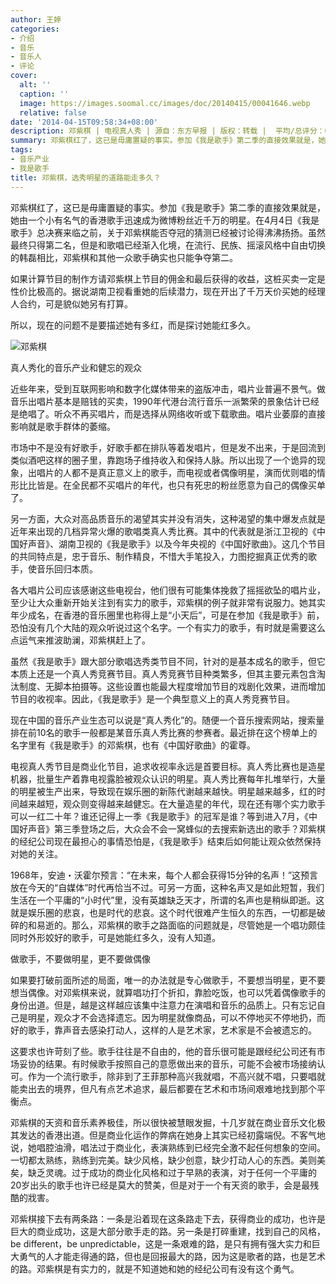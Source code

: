 ```yaml
---
author: 王婷
categories:
- 介绍
- 音乐
- 音乐人
- 评论
cover:
  alt: ''
  caption: ''
  image: https://images.soomal.cc/images/doc/20140415/00041646.webp
  relative: false
date: '2014-04-15T09:58:34+08:00'
description: 邓紫棋 | 电视真人秀 | 源自：东方早报 | 版权：转载 |  平均/总评分：09.14/201
summary: 邓紫棋红了，这已是毋庸置疑的事实。参加《我是歌手》第二季的直接效果就是，她由一个小有名气的香港歌手迅速成为微博粉丝近千万的明星。在4月4日《我是歌手》总决赛来临之前，关于邓紫棋能否夺冠的猜测已经被讨论得沸沸扬扬。虽然最终只得第二名，但是和歌唱已经渐入化境，在流行、民族、摇滚风格中自由切换的韩磊相比……
tags:
- 音乐产业
- 我是歌手
title: 邓紫棋，选秀明星的道路能走多久？
---
```


邓紫棋红了，这已是毋庸置疑的事实。参加《我是歌手》第二季的直接效果就是，她由一个小有名气的香港歌手迅速成为微博粉丝近千万的明星。在4月4日《我是歌手》总决赛来临之前，关于邓紫棋能否夺冠的猜测已经被讨论得沸沸扬扬。虽然最终只得第二名，但是和歌唱已经渐入化境，在流行、民族、摇滚风格中自由切换的韩磊相比，邓紫棋和其他一众歌手确实也只能争夺第二。

如果计算节目的制作方请邓紫棋上节目的佣金和最后获得的收益，这桩买卖一定是性价比极高的。据说湖南卫视看重她的后续潜力，现在开出了千万天价买她的经理人合约，可是貌似她另有打算。

所以，现在的问题不是要描述她有多红，而是探讨她能红多久。

![邓紫棋](https://images.soomal.cc/images/doc/20140415/00041646.webp)





真人秀化的音乐产业和健忘的观众

近些年来，受到互联网影响和数字化媒体带来的盗版冲击，唱片业普遍不景气。做音乐出唱片基本是赔钱的买卖，1990年代港台流行音乐一派繁荣的景象估计已经是绝唱了。听众不再买唱片，而是选择从网络收听或下载歌曲。唱片业萎靡的直接影响就是歌手群体的萎缩。

市场中不是没有好歌手，好歌手都在排队等着发唱片，但是发不出来，于是回流到类似酒吧这样的圈子里，靠跑场子维持收入和保持人脉。所以出现了一个诡异的现象，出唱片的人都不是真正意义上的歌手，而电视或者偶像明星，演而优则唱的情形比比皆是。在全民都不买唱片的年代，也只有死忠的粉丝愿意为自己的偶像买单了。

另一方面，大众对高品质音乐的渴望其实并没有消失，这种渴望的集中爆发点就是近年来出现的几档异常火爆的歌唱类真人秀比赛。其中的代表就是浙江卫视的《中国好声音》、湖南卫视的《我是歌手》以及今年央视的《中国好歌曲》。这几个节目的共同特点是，忠于音乐、制作精良，不惜大手笔投入，力图挖掘真正优秀的歌手，使音乐回归本质。

各大唱片公司应该感谢这些电视台，他们很有可能集体挽救了摇摇欲坠的唱片业，至少让大众重新开始关注到有实力的歌手，邓紫棋的例子就非常有说服力。她其实年少成名，在香港的音乐圈里也称得上是“小天后”，可是在参加《我是歌手》前，恐怕没有几个大陆的观众听说过这个名字。一个有实力的歌手，有时就是需要这么点运气来推波助澜，邓紫棋赶上了。

虽然《我是歌手》跟大部分歌唱选秀类节目不同，针对的是基本成名的歌手，但它本质上还是一个真人秀竞赛节目。真人秀竞赛节目种类繁多，但其主要元素包含淘汰制度、无脚本拍摄等。这些设置也能最大程度增加节目的戏剧化效果，进而增加节目的收视率。因此，《我是歌手》是一个典型意义上的真人秀竞赛节目。

现在中国的音乐产业生态可以说是“真人秀化”的。随便一个音乐搜索网站，搜索量排在前10名的歌手一般都是某音乐真人秀比赛的参赛者。最近排在这个榜单上的名字里有《我是歌手》的邓紫棋，也有《中国好歌曲》的霍尊。

电视真人秀节目是商业化节目，追求收视率永远是首要目标。真人秀比赛也是造星机器，批量生产着靠电视露脸被观众认识的明星。真人秀比赛每年扎堆举行，大量的明星被生产出来，导致现在娱乐圈的新陈代谢越来越快。明星越来越多，红的时间越来越短，观众则变得越来越健忘。在大量造星的年代，现在还有哪个实力歌手可以一红二十年？谁还记得上一季《我是歌手》的冠军是谁？等到进入7月，《中国好声音》第三季登场之后，大众会不会一窝蜂似的去搜索新选出的歌手？邓紫棋的经纪公司现在最担心的事情恐怕是，《我是歌手》结束后如何能让观众依然保持对她的关注。

1968年，安迪・沃霍尔预言：“在未来，每个人都会获得15分钟的名声！”这预言放在今天的“自媒体”时代再恰当不过。可另一方面，这种名声又是如此短暂，我们生活在一个平庸的“小时代”里，没有英雄缺乏天才，所谓的名声也是稍纵即逝。这就是娱乐圈的悲哀，也是时代的悲哀。这个时代很难产生恒久的东西，一切都是破碎的和易逝的。那么，邓紫棋的歌手之路面临的问题就是，尽管她是一个唱功颇佳同时外形姣好的歌手，可是她能红多久，没有人知道。

做歌手，不要做明星，更不要做偶像

如果要打破前面所述的局面，唯一的办法就是专心做歌手，不要想当明星，更不要想当偶像。对邓紫棋来说，就算唱功打个折扣，靠脸吃饭，也可以凭着偶像歌手的身份出道。但是，越是这样越应该集中注意力在演唱和音乐的品质上。只有忘记自己是明星，观众才不会选择遗忘。因为明星就像商品，可以不停地买不停地扔，而好的歌手，靠声音去感染打动人，这样的人是艺术家，艺术家是不会被遗忘的。

这要求也许苛刻了些。歌手往往是不自由的，他的音乐很可能是跟经纪公司还有市场妥协的结果。有时候歌手按照自己的意愿做出来的音乐，可能不会被市场接纳认可。作为一个流行歌手，除非到了王菲那种高兴我就唱，不高兴就不唱，只要唱就能卖出去的境界，但凡有点艺术追求，最后都要在艺术和市场间艰难地找到那个平衡点。

邓紫棋的天资和音乐素养极佳，所以很快被慧眼发掘，十几岁就在商业音乐文化极其发达的香港出道。但是商业化运作的弊病在她身上其实已经初露端倪。不客气地说，她唱腔油滑，唱法过于商业化，表演熟练到已经完全激不起任何想象的空间。一切都太熟练，熟练到完美。缺少风格，缺少创意，缺少打动人心的东西。美则美矣，缺乏灵魂。过于成功的商业化风格和过于早熟的表演，对于任何一个平庸的20岁出头的歌手也许已经是莫大的赞美，但是对于一个有天资的歌手，会是最残酷的戕害。

邓紫棋接下去有两条路：一条是沿着现在这条路走下去，获得商业的成功，也许是巨大的商业成功，这是大部分歌手走的路。另一条是打碎重建，找到自己的风格，be different，be unpredictable，这是一条艰难的路，是只有拥有强大实力和巨大勇气的人才能走得通的路，但也是回报最大的路，因为这是歌者的路，也是艺术的路。邓紫棋是有实力的，就是不知道她和她的经纪公司有没有这个勇气。